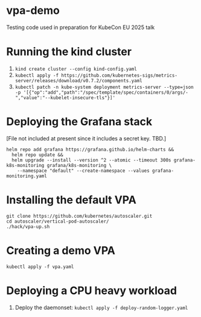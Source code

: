 # vpa-demo
Testing code used in preparation for KubeCon EU 2025 talk

# Running the kind cluster

1. `kind create cluster --config kind-config.yaml`
1. `kubectl apply -f https://github.com/kubernetes-sigs/metrics-server/releases/download/v0.7.2/components.yaml`
1. `kubectl patch -n kube-system deployment metrics-server --type=json   -p '[{"op":"add","path":"/spec/template/spec/containers/0/args/-","value":"--kubelet-insecure-tls"}]'`

# Deploying the Grafana stack

[File not included at present since it includes a secret key. TBD.]

```
helm repo add grafana https://grafana.github.io/helm-charts &&
  helm repo update &&
  helm upgrade --install --version ^2 --atomic --timeout 300s grafana-k8s-monitoring grafana/k8s-monitoring \
    --namespace "default" --create-namespace --values grafana-monitoring.yaml
```

# Installing the default VPA

```
git clone https://github.com/kubernetes/autoscaler.git
cd autoscaler/vertical-pod-autoscaler/
./hack/vpa-up.sh
```

# Creating a demo VPA

`kubectl apply -f vpa.yaml`

# Deploying a CPU heavy workload

1. Deploy the daemonset: `kubectl apply -f deploy-random-logger.yaml`

